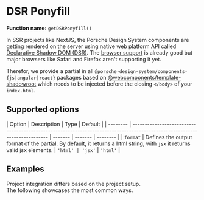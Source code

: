 # DSR Ponyfill

**Function name:** `getDSRPonyfill()`

In SSR projects like NextJS, the Porsche Design System components are getting rendered on the server using native web
platform API called [Declarative Shadow DOM (DSR)](https://web.dev/declarative-shadow-dom/). The
[browser support](https://caniuse.com/?search=declarative%20shadow%20dom) is already good but major browsers like Safari
and Firefox aren't supporting it yet.

Therefor, we provide a partial in all `@porsche-design-system/components-{js|angular|react}` packages based on
[@webcomponents/template-shadowroot](https://www.npmjs.com/package/@webcomponents/template-shadowroot) which needs to be
injected before the closing `</body>` of your `index.html`.

## Supported options

| Option   | Description                                                                                                               | Type    | Default |
| -------- | ------------------------------------------------------------------------------------------------------------------------- | ------- | ------- | -------- |
| `format` | Defines the output format of the partial. By default, it returns a html string, with `jsx` it returns valid jsx elements. | `'html' | 'jsx'`  | `'html'` |

## Examples

Project integration differs based on the project setup.  
The following showcases the most common ways.

<PartialDocs name="getDSRPonyfill" :params="params" location="body"></PartialDocs>

<script lang="ts">
import Vue from 'vue';
import Component from 'vue-class-component';

@Component
export default class Code extends Vue {
  public params = [
    {
      value: ""
    },
    {
      value: "{ format: 'jsx' }",
      comment: 'Use JSX element for e.g. NextJS'
    },
  ];
}
</script>
